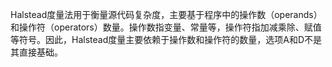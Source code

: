 Halstead度量法用于衡量源代码复杂度，主要基于程序中的操作数（operands）和操作符（operators）数量。操作数指变量、常量等，操作符指加减乘除、赋值等符号。因此，Halstead度量主要依赖于操作数和操作符的数量，选项A和D不是其直接基础。